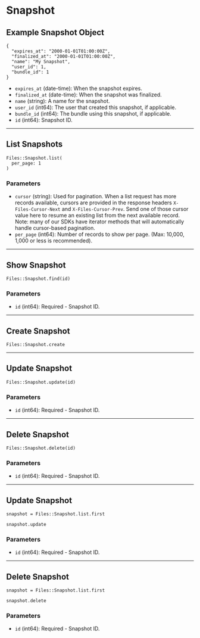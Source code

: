 # Snapshot

## Example Snapshot Object

```
{
  "expires_at": "2000-01-01T01:00:00Z",
  "finalized_at": "2000-01-01T01:00:00Z",
  "name": "My Snapshot",
  "user_id": 1,
  "bundle_id": 1
}
```

* `expires_at` (date-time): When the snapshot expires.
* `finalized_at` (date-time): When the snapshot was finalized.
* `name` (string): A name for the snapshot.
* `user_id` (int64): The user that created this snapshot, if applicable.
* `bundle_id` (int64): The bundle using this snapshot, if applicable.
* `id` (int64): Snapshot ID.


---

## List Snapshots

```
Files::Snapshot.list(
  per_page: 1
)
```

### Parameters

* `cursor` (string): Used for pagination.  When a list request has more records available, cursors are provided in the response headers `X-Files-Cursor-Next` and `X-Files-Cursor-Prev`.  Send one of those cursor value here to resume an existing list from the next available record.  Note: many of our SDKs have iterator methods that will automatically handle cursor-based pagination.
* `per_page` (int64): Number of records to show per page.  (Max: 10,000, 1,000 or less is recommended).


---

## Show Snapshot

```
Files::Snapshot.find(id)
```

### Parameters

* `id` (int64): Required - Snapshot ID.


---

## Create Snapshot

```
Files::Snapshot.create
```


---

## Update Snapshot

```
Files::Snapshot.update(id)
```

### Parameters

* `id` (int64): Required - Snapshot ID.


---

## Delete Snapshot

```
Files::Snapshot.delete(id)
```

### Parameters

* `id` (int64): Required - Snapshot ID.


---

## Update Snapshot

```
snapshot = Files::Snapshot.list.first

snapshot.update
```

### Parameters

* `id` (int64): Required - Snapshot ID.


---

## Delete Snapshot

```
snapshot = Files::Snapshot.list.first

snapshot.delete
```

### Parameters

* `id` (int64): Required - Snapshot ID.

